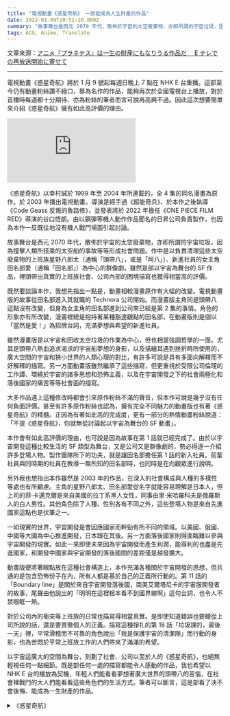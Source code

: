 ```yaml
---
title: "電視動畫《惑星奇航》　一部能成為人生財產的作品"
date: 2022-01-09T20:51:20.000Z
summary: "故事舞台是西元 2070 年代，散佈於宇宙的太空廢棄物，亦即所謂的宇宙垃圾，因為撞擊人類所搭乘的太空船的事故等等形成社會問題。作中是以負責清理這些太空廢棄物的上班族星野八郎太（通稱「頭帶八」，或是「阿八」）、新進社員的女主角田名部愛（通稱「田名部」）為中心的群像劇。"
tags: ACG, Anime, Translate
---
```


文章來源：[アニメ『プラネテス』は一生の財産にもなりうる作品だ　 E テレでの再放送開始に寄せて](https://realsound.jp/movie/2022/01/post-942340.html)

---

電視動畫《惑星奇航》將於 1 月 9 號起每週日晚上 7 點在 NHK E 台重播。這部至今仍有動畫粉絲讚不絕口，舉為名作的作品，能夠再次於全國電視台上播放，對於首播時每週都十分期待、亦為粉絲的筆者而言可說再高興不過。因此這次想要簡單來介紹《惑星奇航》擁有如此高評價的理由。

<iframe src="https://www.youtube.com/embed/en3Gg3k1y3Q" title="YouTube video player" frameborder="0" allow="accelerometer; autoplay; clipboard-write; encrypted-media; gyroscope; picture-in-picture" allowfullscreen></iframe>

《惑星奇航》以幸村誠於 1999 年至 2004 年所連載的，全 4 集的同名漫畫為原作。於 2003 年播出電視動畫。導演是經手過《超能奇兵》、於本作之後執導《Code Geass 反叛的魯路修》，並發表將於 2022 年擔任《ONE PIECE FILM RED》導演的谷口悟朗。由以鋼彈等機人動作作品聞名的日昇公司負責製作，也因為本作一反既往地沒有機人戰鬥場面引起討論。

故事舞台是西元 2070 年代，散佈於宇宙的太空廢棄物，亦即所謂的宇宙垃圾，因為撞擊人類所搭乘的太空船的事故等等形成社會問題。作中是以負責清理這些太空廢棄物的上班族星野八郎太（通稱「頭帶八」，或是「阿八」）、新進社員的女主角田名部愛（通稱「田名部」）為中心的群像劇。雖然是部以宇宙為舞台的 SF 作品，裡頭帶出真實的上班族社會、公司內部的困境描寫也獲得相當高的評價。

既然要談論本作，我想先指出一點是，動畫相較漫畫原作有大幅的改變。電視動畫版的故事從田名部進入其就職的 Technora 公司開始。而漫畫版主角同是頭帶八這點沒有改變，但身為女主角的田名部進到公司來已經是第 2 集的事情。角色的形象亦有所改變，漫畫裡總是抱持著某種豁達觀點的田名部，在動畫版則是個以「當然是愛！」為招牌台詞，充滿夢想與希望的新進社員。

雖然漫畫版是以宇宙和回收太空垃圾的作業為中心，但也相當強調哲學的一面。尤其是頭帶八熱血追求渴求的宇宙船夢想的身影，以及描繪其遇到挫折時所使用的，廣大空間的宇宙和狹小世界的人類心理的對比，有許多可說是具有多面向解釋而不好解釋的描寫。另一方面動畫版雖然繼承了這些描寫，但更重視於受限公司倫理的工作譚、環繞於宇宙的諸多思想和恐怖主義，以及在宇宙開發之下的社會兩極化和落後國家的痛苦等等社會面的描寫。

大多作品遇上這種修改時都會引來原作粉絲不滿的聲音，但本作可說是幾乎沒有任何負面評價。甚至有許多原作粉絲也認為，擁有完全不同魅力的動畫版也有著《惑星奇航》的精髓。正因為有著如此高的完成度，更有一部分的熱情動畫粉絲說道：「不提《惑星奇航》，你就無從討論起以宇宙為舞台的 SF 動畫」。

本作會有如此高評價的理由，也可說是因為故事在第 1 話就已經完成了。由於以宇宙開發這種比較生活的 SF 類型為舞台，又是公司又是群像劇的，勢必得逐一介紹許多登場人物。製作團隊所下的功夫，就是讓田名部擔任第 1 話的新入社員。前輩社員與同時期的社員在教導一無所知的田名部時，也同時是在向觀眾進行說明。

另外我也想指出本作雖然是 2003 年的作品，在深入的社會構成與人種的多樣性等處也有所顧慮。主角的星野八郎太、田名部愛從名字就能容易理解是日本人，但上司的菲‧卡邁克爾是來自美國的拉丁系黑人女性，同事由里‧米哈羅科夫是俄羅斯人的白人男性。其他角色除了人種、性別各有不同之外，這些登場人物是來自先進國家這點也是伏筆之一。

一如現實的世界，宇宙開發是會因應國家而幹勁有所不同的領域。以美國、俄國、中國等大國為中心推進開發，日本跟在其後。另一方面落後國家則得面臨難以參與宇宙開發的現實。如此一來即使未來因為宇宙開發而產生利潤，能得利的也盡是先進國家，和開發中國家與宇宙開發的落後國間的差距僅是越發擴大。

動畫版便將著眼點放在這種社會構造上，本作充滿各種關於宇宙開發的思想，但共通的是包含恐怖份子在內，所有人都是基於自己的正義所行動的。第 11 話的「Boundary line」是關於來自宇宙開發落後國，南美艾爾塔尼卡的宇宙服開發者的故事，尾聲由他說出的「明明在這裡根本看不到國界線啊」這句台詞，也令人不禁眼眶一熱。

對於公司內的衝突等上班族的日常也描寫得相當真實。是即使知道錯誤也要聽從上司所說的話，還是要貫徹個人的正義。描寫這種掙扎的第 18 話「垃圾課的，最後一天」裡，平常滑稽而不可靠的角色說出「我是保護宇宙的清潔隊」而行動的身影，也為苦悶於平常上班族工作的人們帶來了滿滿的希望。

以宇宙這廣大的空間為舞台，刻劃了社會、公司以至於人的《惑星奇航》，也絕無輕視任何一點細節。既是部任何一處的描寫都能令人感動的作品，我也希望以 NHK E 台的播放為契機，年輕人們能看看夢想著廣大世界的頭帶八的苦惱，在社會裡戰鬥的大人們能看看這些角色們的生活方式。筆者可以斷言，這是部看了決不會後悔、能成為一生財產的作品。

<details>
  <summary>《惑星奇航》</summary>

**演出者**：田中一成、雪野五月、折笠愛、子安武人、緒方愛香、後藤哲夫、伊藤舞子、加門良、渡辺久美子、檜山修之、倉田雅世、若本規夫、小林恭治<br />
**原作**：幸村誠<br />
**企劃**：内田健二、上埜芳被、松本寿子<br />
**腳本**：大河内一楼<br />
**人物設計**：千羽由利子<br />
**概念設計・設定考證**：小倉信也<br />
**機械設計**：高倉武史、中谷誠一<br />
**美術導演**：池田繁美<br />
**色彩設計**：横山さよ子<br />
**撮影監督**：大矢創太<br />
**編集**：森田清次<br />
**音響導演**：浦上靖夫<br />
**音楽**：中川幸太郎<br />
**片頭曲**：「Dive in the Sky」作詞･作曲：酒井ミキオ、歌：酒井ミキオ<br />
**片尾曲**：「Wonderful Life」作詞・作曲：酒井ミキオ、歌：酒井ミキオ<br />
**製作人**：河口佳高、湯川淳、植原智幸<br />
**導演**：谷口悟朗<br />
**製作**：Sunrise、Bandai Visual、NHK Enterprise<br />
(c)幸村誠・講談社/Sunrise・BV・NEP<br />
**官方網站**：https://www.nhk.jp/p/planetes/ts/9QQZ2Q783Z/

</details>
